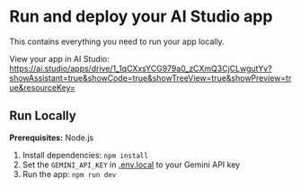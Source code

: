 # Run and deploy your AI Studio app

This contains everything you need to run your app locally.

View your app in AI Studio: https://ai.studio/apps/drive/1_1qCXxsYCG979a0_zCXmQ3CjCLwgutYv?showAssistant=true&showCode=true&showTreeView=true&showPreview=true&resourceKey=

## Run Locally

**Prerequisites:**  Node.js


1. Install dependencies:
   `npm install`
2. Set the `GEMINI_API_KEY` in [.env.local](.env.local) to your Gemini API key
3. Run the app:
   `npm run dev`
